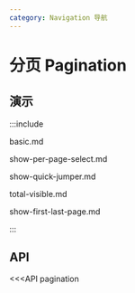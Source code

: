 ```yaml
---
category: Navigation 导航
---
```


# 分页 Pagination

## 演示

:::include

basic.md

show-per-page-select.md

show-quick-jumper.md

total-visible.md

show-first-last-page.md

:::

## API

<<<API pagination